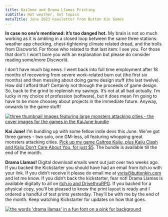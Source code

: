 ```yaml
---
title: KaiJune and Drama Llamas Printing
subtitle: Hot weather, hot topics
metaTitle: June 2023 newsletter from Button Kin Games
---
```


<p>
    <b>In case no one’s mentioned: it’s too danged hot.</b> My brain is not so much working as it is ambling in a closed loop between the same three stations: weather app checking, chest-tightening climate related dread, and the trolls from Discworld. For those who related to that last item: I see you. For those that don’t: I won’t bore you with an explanation but please do consider reading some/more Discworld.
</p><p>
    I don’t have much big news. I went back into full time employment after 18 months of recovering from severe work-related burn out (the first six months) and then messing about doing game design stuff (the last twelve). How did I afford that? Certainly not through the proceeds of game design. So, back to the grind to replenish my savings. It’s not at all bad actually. I’m lucky in my choice of profession (software), but it does mean I’m going to have to be more choosey about projects in the immediate future. Anyway, onwards to the game stuff!
</p>
<a href="https://itch.io/b/1881/kaijune-tabletop-bundle" target="_blank"><img src="/assets/images/newsletter/kaijune.jpeg" alt="three thumbnail images featuring large monsters attacking cities - the cover images for the games in the KaiJune bundle"/></a>
<p>
   <b>Kai June!</b> I’m bundling up with some fellow indie devs this June. We’ve got three games - two solo, one GM-less, all featuring whopping great monsters attacking cities. <a href="https://itch.io/b/1881/kaijune-tabletop-bundle" target="_blank">Pick up my game Caltrop Kaiju, plus Kaiju Clash and Kaiju Don’t Care About You, for just $5</a>. The bundle is available till the end of the month.
</p><p>
    <b>Drama Llamas!</b> Digital download emails went out just over two weeks ago. If you backed the Kickstarter you should have had an email from itch.io with your link. If you didn’t receive it please do email me at <a href="mailto:yvris@buttonkin.com">yvris@buttonkin.com</a> and let me know. If you didn’t back the kickstarter, fear not! Drama Llamas is available digitally to all on <a href="/drama-llamas" target="_blank">itch.io and DrivethruRPG</a>. If you backed for a physical copy, you’ll be pleased to know the print layout is ready and I ordered a handful of test prints yesterday. They’ll be with me by the end of the month. Keep watching Kickstarter for updates on how that goes.
</p>
<a href="/drama-llamas" target="_blank"><img src="/assets/images/newsletter/drama_llamas_banner.png" alt="the words 'drama llamas' in a fun font on a pink fur background"/></a>
